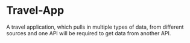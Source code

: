# Travel-App
A travel application, which pulls in multiple types of data, from different sources and one API will be required to get data from another API.
